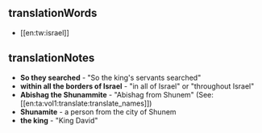 ## translationWords

* [[en:tw:israel]]

## translationNotes

* **So they searched** - "So the king's servants searched"
* **within all the borders of Israel** - "in all of Israel" or "throughout Israel"
* **Abishag the Shunammite** - "Abishag from Shunem" (See: [[en:ta:vol1:translate:translate_names]])
* **Shunamite** - a person from the city of Shunem
* **the king** - "King David"
